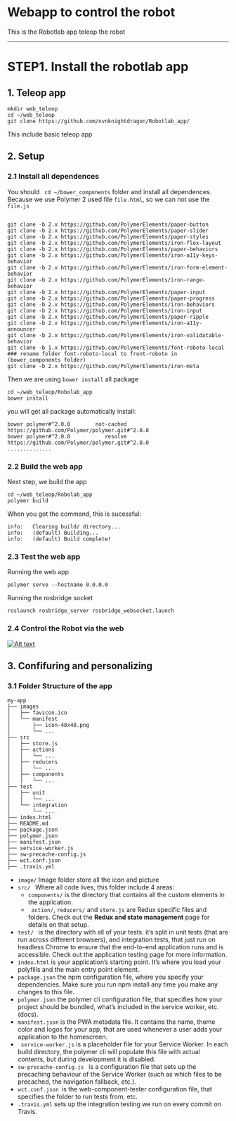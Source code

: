 # Webapp to control the robot
This is the Robotlab app teleop the robot

-----------------------------------------------------
# STEP1. Install the robotlab app

## 1. Teleop app
```
mkdir web_teleop
cd ~/web_teleop
git clone https://github.com/nvnknightdragon/Robotlab_app/
```
This include basic teleop app

## 2. Setup 
### 2.1 Install all dependences
You should ``` cd ~/bower_components``` folder and install all dependences. Because we use Polymer 2 used file ```file.html```, so we can not use the ```file.js```
```

git clone -b 2.x https://github.com/PolymerElements/paper-button
git clone -b 2.x https://github.com/PolymerElements/paper-slider
git clone -b 2.x https://github.com/PolymerElements/paper-styles
git clone -b 2.x https://github.com/PolymerElements/iron-flex-layout
git clone -b 2.x https://github.com/PolymerElements/paper-behaviors
git clone -b 2.x https://github.com/PolymerElements/iron-a11y-keys-behavior
git clone -b 2.x https://github.com/PolymerElements/iron-form-element-behavior
git clone -b 2.x https://github.com/PolymerElements/iron-range-behavior
git clone -b 2.x https://github.com/PolymerElements/paper-input
git clone -b 2.x https://github.com/PolymerElements/paper-progress
git clone -b 2.x https://github.com/PolymerElements/iron-behaviors
git clone -b 2.x https://github.com/PolymerElements/iron-input
git clone -b 2.x https://github.com/PolymerElements/paper-ripple
git clone -b 2.x https://github.com/PolymerElements/iron-a11y-announcer
git clone -b 2.x https://github.com/PolymerElements/iron-validatable-behavior
git clone -b 1.x https://github.com/PolymerElements/font-roboto-local
### rename folder font-roboto-local to front-roboto in (bower_components folder)
git clone -b 2.x https://github.com/PolymerElements/iron-meta

```
Then we are using ```bower install``` all package

```
cd ~/web_teleop/Robolab_app
bower install
```
you will get all package automatically install:
```
bower polymer#^2.0.0        not-cached https://github.com/Polymer/polymer.git#^2.0.0
bower polymer#^2.0.0           resolve https://github.com/Polymer/polymer.git#^2.0.0
..............

```
### 2.2 Build the web app
Next step, we build the app
```
cd ~/web_teleop/Robolab_app
polymer build
```
When you got the command, this is sucessful:
```
info:	Clearing build/ directory...
info:	(default) Building...
info:	(default) Build complete!

```
### 2.3 Test the web app
Running the web app
```
polymer serve --hostname 0.0.0.0
```

Running the rosbridge socket
```
roslaunch rosbridge_server rosbridge_websocket.launch
```
### 2.4 Control the Robot via the web 
[![Alt text](https://i.ytimg.com/vi/X5Z1rT9VaZA/maxresdefault.jpg)](https://www.youtube.com/watch?v=X5Z1rT9VaZA&t=7s)



## 3. Confifuring and personalizing
 ### 3.1 Folder Structure of the app
 ```
 my-app
├── images
│   ├── favicon.ico
│   └── manifest
│       ├── icon-48x48.png
│       └── ...
├── src
│   ├── store.js
│   ├── actions
│   │   └── ...
│   ├── reducers
│   │   └── ...
│   ├── components
│   │   └── ...
├── test
│   ├── unit
│   │   └── ...
│   └── integration
│       └── ...
├── index.html
├── README.md
├── package.json
├── polymer.json
├── manifest.json
├── service-worker.js
├── sw-precache-config.js
├── wct.conf.json
├── .travis.yml
 ```
 - ```image/``` Image folder store all the icon and picture
 - ```src/ ``` Where all code lives, this folder include 4 areas:
    - ```components/``` is the directory that contains all the custom elements in the application.
    - ``` action/```, ```reducers/``` and ```store.js``` are Redux specific files and folders. Check out the **Redux and state management** page for details on that setup.
 - ```test/ ``` is the directory with all of your tests. it’s split in unit tests (that are run across different browsers), and integration tests, that just run on headless Chrome to ensure that the end-to-end application runs and is accessible. Check out the application testing page for more information.
 - ```index.html``` is your application’s starting point. It’s where you load your polyfills and the main entry point element.
 - ```package.json```  the npm configuration file, where you specify your dependencies. Make sure you run npm install any time you make any changes to this file.
 - ```polymer.json``` the polymer cli configuration file, that specifies how your project should be bundled, what’s included in the service worker, etc. (docs).
 - ```manifest.json``` is the PWA metadata file. It contains the name, theme color and logos for your app, that are used whenever a user adds your application to the homescreen.
 - ``` service-worker.js```  is a placeholder file for your Service Worker. In each build directory, the polymer cli will populate this file with actual contents, but during development it is disabled.
 - ```sw-precache-config.js ```  is a configuration file that sets up the precaching behaviour of the Service Worker (such as which files to be precached, the navigation fallback, etc.).
 - ```wct.conf.json ```is the web-component-tester configuration file, that specifies the folder to run tests from, etc.
 - ```.travis.yml``` sets up the integration testing we run on every commit on Travis.
